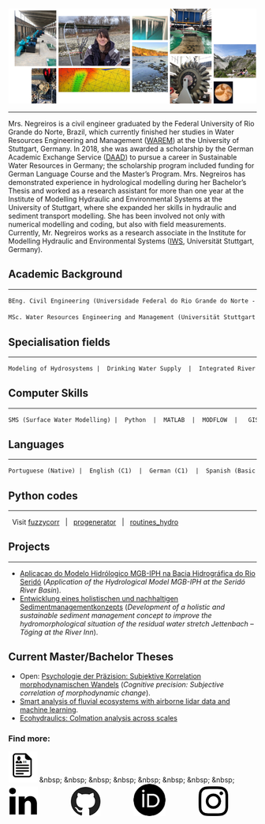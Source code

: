 ![Image](collage.png)


-----------------------------------------------------------------------------------------------------------
Mrs. Negreiros is a civil engineer graduated by the Federal University of Rio Grande do Norte, Brazil, which currently finished her studies in Water Resources Engineering and Management ([WAREM](https://www.warem.uni-stuttgart.de/)) at the University of Stuttgart, Germany. In 2018, she was awarded a scholarship by the German Academic Exchange Service ([DAAD](https://www.daad.de/en/)) to pursue a career in Sustainable Water Resources in Germany; the scholarship program included funding for German Language Course and the Master’s Program. Mrs. Negreiros has demonstrated experience in hydrological modelling during her Bachelor’s Thesis and worked as a research assistant for more than one year at the Institute of Modelling Hydraulic and Environmental Systems at the University of Stuttgart, where she expanded her skills in hydraulic and sediment transport modelling. She has been involved not only with numerical modelling and coding, but also with field measurements. Currently, Mr. Negreiros works as a research associate in the Institute for Modelling Hydraulic and Environmental Systems ([IWS](https://www.iws.uni-stuttgart.de/en/institute/), Universität Stuttgart, Germany).


## Academic Background
-----------------------------------------------------------------------------------------------------------
```markdown
BEng. Civil Engineering (Universidade Federal do Rio Grande do Norte - Brazil / University of Stuttgart - UK)

MSc. Water Resources Engineering and Management (Universität Stuttgart - Germany)
```

## Specialisation fields
-----------------------------------------------------------------------------------------------------------
```markdown
Modeling of Hydrosystems |  Drinking Water Supply  |  Integrated River Management  |  Flood Protection 
```

## Computer Skills
-----------------------------------------------------------------------------------------------------------
```markdown
SMS (Surface Water Modelling) |  Python  |  MATLAB  |  MODFLOW  |   GIS   |   AutoCAD   | Advanced Excel
```

## Languages
-----------------------------------------------------------------------------------------------------------
```markdown
Portuguese (Native) |  English (C1)  |  German (C1)  |  Spanish (Basic Knowledge)
```

## Python codes
-----------------------------------------------------------------------------------------------------------
&nbsp; Visit [fuzzycorr](https://beatriznegreiros.github.io/fuzzycorr/) &nbsp; | &nbsp; [progenerator](https://github.com/beatriznegreiros/progenerator) &nbsp; |  &nbsp; [routines_hydro](https://github.com/beatriznegreiros/routines_hydro)

## Projects
-----------------------------------------------------------------------------------------------------------
- [Aplicacao do Modelo Hidrólogico MGB-IPH na Bacia Hidrográfica do Rio Seridó](https://s3-sa-east-1.amazonaws.com/abrh/Eventos/Trabalhos/60/PAP022622.pdf) (*Application of the Hydrological Model MGB-IPH at the Seridó River Basin*).
- [Entwicklung eines holistischen und nachhaltigen Sedimentmanagementkonzepts](https://www.iws.uni-stuttgart.de/institut/forschung/projekte/lww/va/20190701_Jettenbach_Sedimentmanagementkonzepts/) (*Development of a holistic and sustainable sediment management concept to improve the hydromorphological situation of the residual water stretch Jettenbach – Töging at the River Inn*).

## Current Master/Bachelor Theses

- Open: [Psychologie der Präzision: Subjektive Korrelation morphodynamischen Wandels](https://www.iws.uni-stuttgart.de/lww/lehre-und-weiterbildung/download/BA_was_ist_was_map_comparison_20200703_fin.pdf) (*Cognitive precision: Subjective correlation of morphodynamic change*).
- [Smart analysis of fluvial ecosystems with airborne lidar data and machine learning](https://www.iws.uni-stuttgart.de/lww/lehre-und-weiterbildung/download/MA_lidar_analysis_20201019_fin.pdf).
- [Ecohydraulics: Colmation analysis across scales](https://www.iws.uni-stuttgart.de/lww/lehre-und-weiterbildung/download/2021_MA_Colmation-update.pdf)

### Find more:
[![Image](cv_logo_de.png)](https://www.linkedin.com/in/beatriz-negreiros/detail/overlay-view/urn:li:fsd_profileTreasuryMedia:(ACoAABzUVlwB3EOfVkrSSEiuOiD_eFz8qLE68c4,1611692853827)/) &nbsp; &nbsp; &nbsp; &nbsp; &nbsp; &nbsp; &nbsp; &nbsp; [![Image](linkedin_logo.png)](https://www.linkedin.com/in/beatriz-negreiros/) &nbsp; &nbsp; &nbsp; &nbsp; &nbsp; &nbsp; &nbsp; &nbsp; [![Image](github_logo.png)](https://github.com/beatriznegreiros) &nbsp; &nbsp; &nbsp; &nbsp; &nbsp; &nbsp; &nbsp; &nbsp; [![Image](orcid_logo.png)](https://orcid.org/0000-0001-7427-8871) &nbsp; &nbsp; &nbsp; &nbsp; &nbsp; &nbsp; &nbsp; &nbsp; [![Image](instagram_logo.png)](https://www.instagram.com/beatriznegreiros/?hl=pt)

